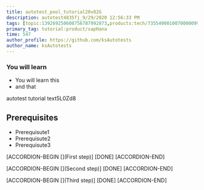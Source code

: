 ```yaml
---
title: autotest_pool_tutorial20v82G
description: autotest4835fj_9/29/2020 12:56:33 PM
tags: [topic:139269250608756787992873,products:tech/73554900100700000996,tutorial:experience/advanced]
primary_tag: tutorial:product/sapHana
time: 547
author_profile: https://github.com/ksAutotests
author_name: ksAutotests
---
```

### You will learn
- You will learn this
- and that

autotest tutorial text5L0Zd8

## Prerequisites
- Prerequisute1
- Prerequisute2
- Prerequisute3

[ACCORDION-BEGIN [](First step)]
[DONE]
[ACCORDION-END]

[ACCORDION-BEGIN [](Second step)]
[DONE]
[ACCORDION-END]

[ACCORDION-BEGIN [](Third step)]
[DONE]
[ACCORDION-END]

